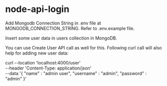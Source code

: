 # node-api-login

Add Mongodb Connection String in .env file at MONGODB_CONNECTION_STRING. Refer to .env.example file.

Insert some user data in users collection in MongoDB.

You can use Create User API call as well for this.
Following curl call will also help for adding new user data:

curl --location 'localhost:4000/user' \
--header 'Content-Type: application/json' \
--data '{
    "name" : "admin user",
    "username" : "admin",
    "password" : "admin"
}'

